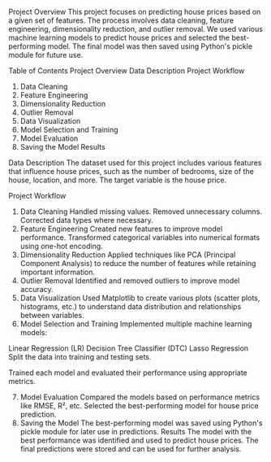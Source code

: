 Project Overview
This project focuses on predicting house prices based on a given set of features. The process involves data cleaning, feature engineering, dimensionality reduction, and outlier removal. We used various machine learning models to predict house prices and selected the best-performing model. The final model was then saved using Python's pickle module for future use.

Table of Contents
Project Overview
Data Description
Project Workflow
1. Data Cleaning
2. Feature Engineering
3. Dimensionality Reduction
4. Outlier Removal
5. Data Visualization
6. Model Selection and Training
7. Model Evaluation
8. Saving the Model
Results

Data Description
The dataset used for this project includes various features that influence house prices, such as the number of bedrooms, size of the house, location, and more. The target variable is the house price.

Project Workflow
1. Data Cleaning
Handled missing values.
Removed unnecessary columns.
Corrected data types where necessary.
2. Feature Engineering
Created new features to improve model performance.
Transformed categorical variables into numerical formats using one-hot encoding.
3. Dimensionality Reduction
Applied techniques like PCA (Principal Component Analysis) to reduce the number of features while retaining important information.
4. Outlier Removal
Identified and removed outliers to improve model accuracy.
5. Data Visualization
Used Matplotlib to create various plots (scatter plots, histograms, etc.) to understand data distribution and relationships between variables.
6. Model Selection and Training
Implemented multiple machine learning models:

Linear Regression (LR)
Decision Tree Classifier (DTC)
Lasso Regression
Split the data into training and testing sets.

Trained each model and evaluated their performance using appropriate metrics.

7. Model Evaluation
Compared the models based on performance metrics like RMSE, R², etc.
Selected the best-performing model for house price prediction.
8. Saving the Model
The best-performing model was saved using Python's pickle module for later use in predictions.
Results
The model with the best performance was identified and used to predict house prices.
The final predictions were stored and can be used for further analysis.
